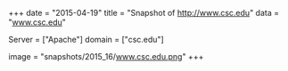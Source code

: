 
+++
date = "2015-04-19"
title = "Snapshot of http://www.csc.edu"
data = "www.csc.edu"

Server = ["Apache"]
domain = ["csc.edu"]

  image = "snapshots/2015_16/www.csc.edu.png"
+++
#

